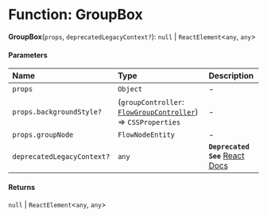 # Function: GroupBox

**GroupBox**(`props`, `deprecatedLegacyContext?`): `null` | `ReactElement`<`any`, `any`>

#### Parameters

| Name | Type | Description |
| :------ | :------ | :------ |
| `props` | `Object` | - |
| `props.backgroundStyle?` | (`groupController`: [`FlowGroupController`](/en/auto-docs/group-plugin/classes/FlowGroupController.md)) => `CSSProperties` | - |
| `props.groupNode` | `FlowNodeEntity` | - |
| `deprecatedLegacyContext?` | `any` | **`Deprecated`** **`See`** [React Docs](https://legacy.reactjs.org/docs/legacy-context.html#referencing-context-in-lifecycle-methods) |

#### Returns

`null` | `ReactElement`<`any`, `any`>
